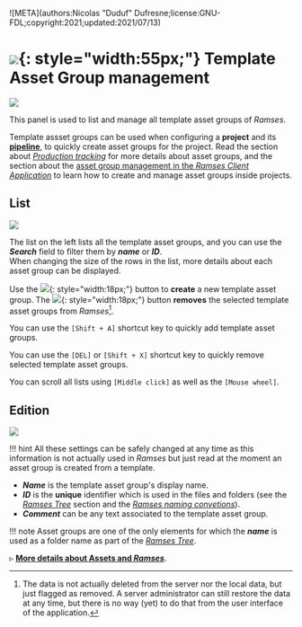 ![META](authors:Nicolas "Duduf" Dufresne;license:GNU-FDL;copyright:2021;updated:2021/07/13)

# ![](/img/icons/assetgroups_sl.svg){: style="width:55px;"} Template Asset Group management

![](/img/client/templateassetgroups.png)

This panel is used to list and manage all template asset groups of *Ramses*.

Template assset groups can be used when configuring a **project** and its [**pipeline**](../../pipeline/pipeline.md), to quickly create asset groups for the project. Read the section about [*Production tracking*](../../pipeline/production.md) for more details about asset groups, and the section about the [asset group management in the *Ramses Client Application*](assetgroups.md) to learn how to create and manage asset groups inside projects.

## List

![](/img/client/templateassetgrouplist.png)

The list on the left lists all the template asset groups, and you can use the ***Search*** field to filter them by ***name*** or ***ID***.  
When changing the size of the rows in the list, more details about each asset group can be displayed.

Use the ![](/img/icons/add_sl.svg){: style="width:18px;"} button to **create** a new template asset group. The ![](/img/icons/remove_sl.svg){: style="width:18px;"} button **removes** the selected template asset groups from *Ramses*[^1].

You can use the `[Shift + A]` shortcut key to quickly add template asset groups.

You can use the `[DEL]` or `[Shift + X]` shortcut key to quickly remove selected template asset groups.

You can scroll all lists using `[Middle click]` as well as the `[Mouse wheel]`.

## Edition

![](/img/client/templateassetgroupedition.png)

!!! hint
    All these settings can be safely changed at any time as this information is not actually used in *Ramses* but just read at the moment an asset group is created from a template.

- ***Name*** is the template asset group's display name.
- ***ID*** is the **unique** identifier which is used in the files and folders (see the [*Ramses Tree*](../files/index.md) section and the [*Ramses naming convetions*](../files/naming.md)).
- ***Comment*** can be any text associated to the template asset group.

!!! note
    Asset groups are one of the only elements for which the ***name*** is used as a folder name as part of the [*Ramses Tree*](../files/index.md).

▹ **[More details about Assets and *Ramses*](../../pipeline/production.md#assets)**.

[^1]:
    The data is not actually deleted from the server nor the local data, but just flagged as removed. A server administrator can still restore the data at any time, but there is no way (yet) to do that from the user interface of the application.
